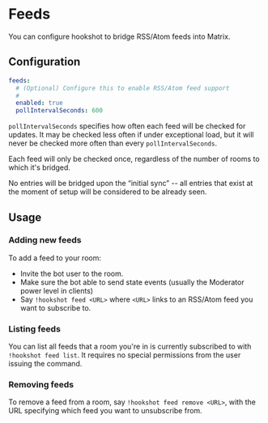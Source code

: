 # Feeds

You can configure hookshot to bridge RSS/Atom feeds into Matrix.

## Configuration

```yaml
feeds:
  # (Optional) Configure this to enable RSS/Atom feed support
  #
  enabled: true
  pollIntervalSeconds: 600
```

`pollIntervalSeconds` specifies how often each feed will be checked for updates.
It may be checked less often if under exceptional load, but it will never be checked more often than every `pollIntervalSeconds`.

Each feed will only be checked once, regardless of the number of rooms to which it's bridged.

No entries will be bridged upon the “initial sync” -- all entries that exist at the moment of setup will be considered to be already seen.

## Usage

### Adding new feeds

To add a feed to your room:

  - Invite the bot user to the room.
  - Make sure the bot able to send state events (usually the Moderator power level in clients)
  - Say `!hookshot feed <URL>` where `<URL>` links to an RSS/Atom feed you want to subscribe to.

### Listing feeds

You can list all feeds that a room you're in is currently subscribed to with `!hookshot feed list`.
It requires no special permissions from the user issuing the command.

### Removing feeds

To remove a feed from a room, say `!hookshot feed remove <URL>`, with the URL specifying which feed you want to unsubscribe from.
